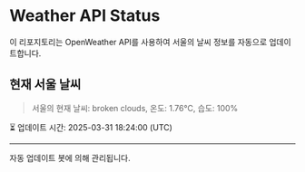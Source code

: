 
# Weather API Status

이 리포지토리는 OpenWeather API를 사용하여 서울의 날씨 정보를 자동으로 업데이트합니다.

## 현재 서울 날씨
> 서울의 현재 날씨: broken clouds, 온도: 1.76°C, 습도: 100%

⏳ 업데이트 시간: 2025-03-31 18:24:00 (UTC)

---
자동 업데이트 봇에 의해 관리됩니다.
